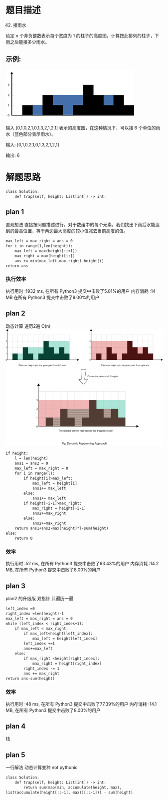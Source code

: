 # 题目描述
42. 接雨水

给定 n 个非负整数表示每个宽度为 1 的柱子的高度图，计算按此排列的柱子，下雨之后能接多少雨水。

## 示例:
![permutation](../resourses/rainwatertrap.PNG)

输入  [0,1,0,2,1,0,1,3,2,1,2,1] 表示的高度图，在这种情况下，可以接 6 个单位的雨水（蓝色部分表示雨水）。

输入: [0,1,0,2,1,0,1,3,2,1,2,1]

输出: 6


# 解题思路


```
class Solution:
    def trap(self, height: List[int]) -> int:
```

## plan 1
直观想法
直接按问题描述进行。对于数组中的每个元素，我们找出下雨后水能达到的最高位置，等于两边最大高度的较小值减去当前高度的值。

```
max_left = max_right = ans = 0
for i in range(1,len(height)):
    max_left = max(height[:i+1])
    max_right = max(height[i:])
    ans += min(max_left,max_right)-height[i]
return ans
```
### 执行效率
执行用时 :1932 ms, 在所有 Python3 提交中击败了5.01%的用户
内存消耗 :14 MB 在所有 Python3 提交中击败了8.00%的用户

## plan 2
动态计算 遍历2遍 O(n)
![permutation](../resourses/53ab7a66023039ed4dce42b709b4997d2ba0089077912d39a0b31d3572a55d0b-trapping_rain_water.PNG)
```
if height:
    l = len(height)
    ans1 = ans2 = 0
    max_left = max_right = 0
    for i in range(l):
        if height[i]>max_left:
            max_left = height[i]
            ans1+= max_left
        else:
            ans1+= max_left
        if height[-i-1]>max_right:
            max_right = height[-i-1]
            ans2+=max_right
        else:
            ans2+=max_right
    return ans1+ans2-max(height)*l-sum(height)
else:
    return 0
```
### 效率
执行用时 :52 ms, 在所有 Python3 提交中击败了63.43%的用户
内存消耗 :14.2 MB, 在所有 Python3 提交中击败了8.00%的用户
## plan 3
plan2 的升级版 双指针 只遍历一遍
```
left_index =0
right_index =len(height)-1
max_left = max_right = ans = 0
while (left_index < right_index+1):
    if max_left < max_right:
        if max_left<height[left_index]:
            max_left = height[left_index]
        left_index +=1
        ans+=max_left
    else:
        if max_right <height[right_index]:
            max_right = height[right_index]
        right_index -= 1
        ans += max_right
return ans-sum(height)
```

### 效率
执行用时 :48 ms, 在所有 Python3 提交中击败了77.39%的用户
内存消耗 :14.1 MB, 在所有 Python3 提交中击败了8.00%的用户

## plan 4
栈

## plan 5
一行解法 动态计算变种 not pythonic
```
class Solution:
    def trap(self, height: List[int]) -> int:
        return sum(map(min, accumulate(height, max), list(accumulate(height[::-1], max))[::-1])) - sum(height)
```
